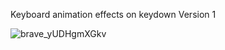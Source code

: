 Keyboard animation effects on keydown Version 1

![brave_yUDHgmXGkv](https://github.com/ConnorJ-Github/Keyboard-Animation/assets/149539076/7c318e82-ceca-48bf-a38e-5c4f50188bfb)
